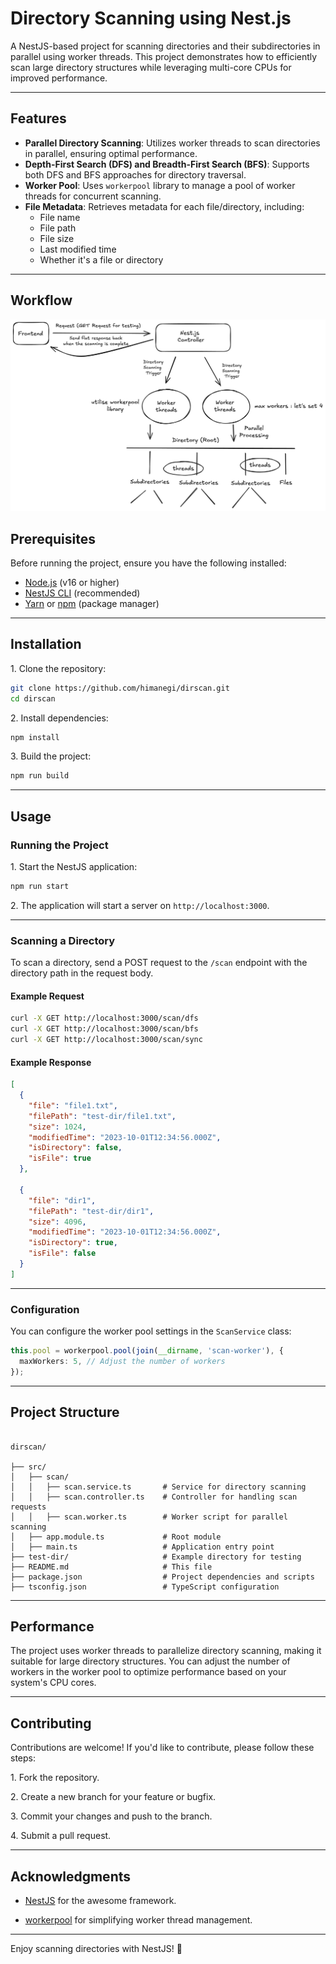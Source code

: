 # Directory Scanning using Nest.js

A NestJS-based project for scanning directories and their subdirectories in parallel using worker threads. This project demonstrates how to efficiently scan large directory structures while leveraging multi-core CPUs for improved performance.

---

## Features

- **Parallel Directory Scanning**: Utilizes worker threads to scan directories in parallel, ensuring optimal performance.
- **Depth-First Search (DFS) and Breadth-First Search (BFS)**: Supports both DFS and BFS approaches for directory traversal.
- **Worker Pool**: Uses `workerpool` library to manage a pool of worker threads for concurrent scanning.
- **File Metadata**: Retrieves metadata for each file/directory, including:
  - File name
  - File path
  - File size
  - Last modified time
  - Whether it's a file or directory

---

## Workflow

![workflow](./src/public/workflow.png)

## Prerequisites

Before running the project, ensure you have the following installed:

- [Node.js](https://nodejs.org/) (v16 or higher)
- [NestJS CLI](https://docs.nestjs.com/cli/overview) (recommended)
- [Yarn](https://yarnpkg.com/) or [npm](https://www.npmjs.com/) (package manager)

---

## Installation

1\. Clone the repository:

```bash
git clone https://github.com/himanegi/dirscan.git
cd dirscan
```

2\. Install dependencies:

```bash
npm install
```

3\. Build the project:

```bash
npm run build
```

---

## Usage

### Running the Project

1\. Start the NestJS application:

```bash
npm run start
```

2\. The application will start a server on `http://localhost:3000`.

---

### Scanning a Directory

To scan a directory, send a POST request to the `/scan` endpoint with the directory path in the request body.

#### Example Request

```bash
curl -X GET http://localhost:3000/scan/dfs
curl -X GET http://localhost:3000/scan/bfs
curl -X GET http://localhost:3000/scan/sync
```

#### Example Response

```json
[
  {
    "file": "file1.txt",
    "filePath": "test-dir/file1.txt",
    "size": 1024,
    "modifiedTime": "2023-10-01T12:34:56.000Z",
    "isDirectory": false,
    "isFile": true
  },

  {
    "file": "dir1",
    "filePath": "test-dir/dir1",
    "size": 4096,
    "modifiedTime": "2023-10-01T12:34:56.000Z",
    "isDirectory": true,
    "isFile": false
  }
]
```

---

### Configuration

You can configure the worker pool settings in the `ScanService` class:

```typescript
this.pool = workerpool.pool(join(__dirname, 'scan-worker'), {
  maxWorkers: 5, // Adjust the number of workers
});
```

---

## Project Structure

```

dirscan/

├── src/
│   ├── scan/
│   │   ├── scan.service.ts       # Service for directory scanning
│   │   ├── scan.controller.ts    # Controller for handling scan requests
│   │   ├── scan.worker.ts        # Worker script for parallel scanning
│   ├── app.module.ts             # Root module
│   ├── main.ts                   # Application entry point
├── test-dir/                     # Example directory for testing
├── README.md                     # This file
├── package.json                  # Project dependencies and scripts
├── tsconfig.json                 # TypeScript configuration

```

---

## Performance

The project uses worker threads to parallelize directory scanning, making it suitable for large directory structures. You can adjust the number of workers in the worker pool to optimize performance based on your system's CPU cores.

---

## Contributing

Contributions are welcome! If you'd like to contribute, please follow these steps:

1\. Fork the repository.

2\. Create a new branch for your feature or bugfix.

3\. Commit your changes and push to the branch.

4\. Submit a pull request.

---

## Acknowledgments

- [NestJS](https://nestjs.com/) for the awesome framework.

- [workerpool](https://github.com/josdejong/workerpool) for simplifying worker thread management.

---

Enjoy scanning directories with NestJS! 🚀
